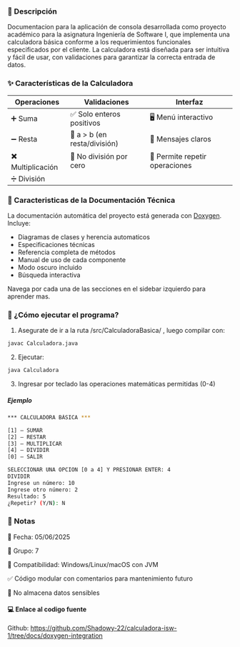 ### 📝 Descripción  
Documentacion para la aplicación de consola desarrollada como proyecto académico para la asignatura Ingeniería de Software I, que implementa una calculadora básica conforme a los requerimientos funcionales especificados por el cliente. La calculadora está diseñada para ser intuitiva y fácil de usar, con validaciones para garantizar la correcta entrada de datos.

### ✨ Características de la Calculadora 
| **Operaciones** | **Validaciones** | **Interfaz** |  
|----------------|----------------|-------------|  
| ➕ Suma | ✅ Solo enteros positivos | 🖥️ Menú interactivo |  
| ➖ Resta | 🔢 a > b (en resta/división) | 📢 Mensajes claros |  
| ✖️ Multiplicación | 🚫 No división por cero | 🔄 Permite repetir operaciones |  
| ➗ División |  |  |  

### 📖 Caracteristicas de la Documentación Técnica

La documentación automática del proyecto está generada con [Doxygen](https://www.doxygen.nl/). Incluye:
- Diagramas de clases y herencia automaticos
- Especificaciones técnicas
- Referencia completa de métodos
- Manual de uso de cada componente
- Modo oscuro incluido
- Búsqueda interactiva

Navega por cada una de las secciones en el sidebar izquierdo para aprender mas. 

### 🚀 ¿Cómo ejecutar el programa?

1. Asegurate de ir a la ruta /src/CalculadoraBasica/ , luego compilar con:
```bash 
javac Calculadora.java
```

2. Ejecutar:
```bash
java Calculadora
```

3. Ingresar por teclado las operaciones matemáticas permitidas (0-4)

##### Ejemplo
```bash
*** CALCULADORA BÁSICA ***

[1] – SUMAR
[2] – RESTAR
[3] – MULTIPLICAR
[4] – DIVIDIR
[0] – SALIR

SELECCIONAR UNA OPCION [0 a 4] Y PRESIONAR ENTER: 4
DIVIDIR
Ingrese un número: 10
Ingrese otro número: 2
Resultado: 5
¿Repetir? (Y/N): N
```

### 📌 Notas

📅 Fecha: 05/06/2025

👥 Grupo: 7

🔗 Compatibilidad: Windows/Linux/macOS con JVM

✅ Código modular con comentarios para mantenimiento futuro

🚫 No almacena datos sensibles

#### 💻 Enlace al codigo fuente
Github: https://github.com/Shadowy-22/calculadora-isw-1/tree/docs/doxygen-integration
